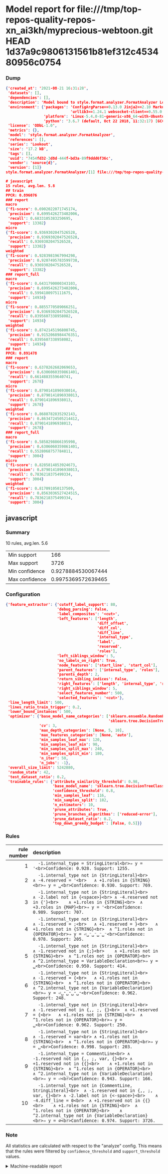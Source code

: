# Model report for file:///tmp/top-repos-quality-repos-xn_ai3kh/myprecious-webtoon.git HEAD 1d37a9c9806131561b81ef312c453480956c0754

### Dump

```json
{'created_at': '2021-08-21 16:31:28',
 'datasets': [],
 'dependencies': [],
 'description': 'Model bound to style.format.analyzer.FormatAnalyzer Lookout analyzer.',
 'environment': {'packages': 'ConfigArgParse==0.13.0 Jinja2==2.10 MarkupSafe==1.1.1 PyStemmer==1.3.0 PyYAML==5.1 Pympler==0.5 SQLAlchemy==1.2.10 SQLAlchemy-Utils==0.33.3 asdf==2.3.2 bblfsh==2.12.7 boto==2.49.0 boto3==1.9.130 botocore==1.12.130 cachetools==2.0.1 certifi==2019.3.9 chardet==3.0.4 clint==0.5.1 docker==3.7.0 docker-pycreds==0.4.0 dulwich==0.19.11 grpcio==1.19.0 grpcio-tools==1.19.0 humanfriendly==4.16.1 humanize==0.5.1 idna==2.8 jmespath==0.9.4 jsonschema==2.6.0 lookout-sdk==0.4.1 lookout-sdk-ml==0.19.0 lookout-style==0.2.0 lz4==2.1.6 modelforge==0.12.1 numpy==1.16.2 packaging==19.0 pandas==0.22.0 pip==19.0.3 protobuf==3.7.0 psycopg2-binary==2.7.5 pygtrie==2.3 pyparsing==2.3.1 python-dateutil==2.8.0 python-igraph==0.7.1.post6 pytz==2019.1 requests==2.21.0 requirements-parser==0.2.0 scikit-learn==0.20.1 scikit-optimize==0.5.2 scipy==1.2.1 semantic-version==2.6.0 setuptools==40.8.0 six==1.12.0 smart-open==1.8.1 sourced-ml==0.8.2 spdx==2.5.0 stringcase==1.2.0 tabulate==0.8.2 tqdm==4.31.1 '
                             'urllib3==1.24.1 websocket-client==0.55.0 xxhash==1.3.0',
                 'platform': 'Linux-5.4.0-81-generic-x86_64-with-Ubuntu-18.04-bionic',
                 'python': '3.6.7 (default, Oct 22 2018, 11:32:17) [GCC 8.2.0]'},
 'license': 'ODbL-1.0',
 'metrics': {},
 'model': 'style.format.analyzer.FormatAnalyzer',
 'references': [],
 'series': 'Lookout',
 'size': '17.2 kB',
 'tags': [],
 'uuid': '7454fd32-3d8d-444f-bd3a-89f9ddd6f36c',
 'vendor': 'source{d}',
 'version': [1]}
style.format.analyzer.FormatAnalyzer/[1] file:///tmp/top-repos-quality-repos-xn_ai3kh/myprecious-webtoon.git 1d37a9c9806131561b81ef312c453480956c0754

# javascript
15 rules, avg.len. 5.8
## train
PPCR: 0.896076
### report
macro
{'f1-score': 0.6902022071745174,
 'precision': 0.6995426273402006,
 'recall': 0.6833105383250695,
 'support': 13382}
micro
{'f1-score': 0.9369302047526528,
 'precision': 0.9369302047526528,
 'recall': 0.9369302047526528,
 'support': 13382}
weighted
{'f1-score': 0.9283981967994298,
 'precision': 0.9207495783599738,
 'recall': 0.9369302047526528,
 'support': 13382}
### report_full
macro
{'f1-score': 0.6431790000343103,
 'precision': 0.6995426273402006,
 'recall': 0.5994180975111675,
 'support': 14934}
micro
{'f1-score': 0.8855770589066251,
 'precision': 0.9369302047526528,
 'recall': 0.8395607338958082,
 'support': 14934}
weighted
{'f1-score': 0.8742145196800745,
 'precision': 0.9152068984476351,
 'recall': 0.8395607338958082,
 'support': 14934}
## test
PPCR: 0.891478
### report
macro
{'f1-score': 0.6378262682069653,
 'precision': 0.6306060359861401,
 'recall': 0.6614883559640741,
 'support': 2678}
micro
{'f1-score': 0.8790141896938014,
 'precision': 0.8790141896938013,
 'recall': 0.8790141896938013,
 'support': 2678}
weighted
{'f1-score': 0.8688782835292143,
 'precision': 0.8634724505214412,
 'recall': 0.8790141896938013,
 'support': 2678}
### report_full
macro
{'f1-score': 0.5858298866195998,
 'precision': 0.6306060359861401,
 'recall': 0.5528068757784811,
 'support': 3004}
micro
{'f1-score': 0.8285814853924673,
 'precision': 0.8790141896938013,
 'recall': 0.7836218375499334,
 'support': 3004}
weighted
{'f1-score': 0.817091050137509,
 'precision': 0.8563036527424515,
 'recall': 0.7836218375499334,
 'support': 3004}
```

## javascript
### Summary
10 rules, avg.len. 5.6

| | |
|-|-|
|Min support|166|
|Max support|3726|
|Min confidence|0.9278884530067444|
|Max confidence|0.9975369572639465|

### Configuration

```json
{'feature_extractor': {'cutoff_label_support': 80,
                       'debug_parsing': False,
                       'label_composites': '<cut>',
                       'left_features': ['length',
                                         'diff_offset',
                                         'diff_col',
                                         'diff_line',
                                         'internal_type',
                                         'label',
                                         'reserved',
                                         'roles'],
                       'left_siblings_window': 5,
                       'no_labels_on_right': True,
                       'node_features': ['start_line', 'start_col'],
                       'parent_features': ['internal_type', 'roles'],
                       'parents_depth': 2,
                       'return_sibling_indices': False,
                       'right_features': ['length', 'internal_type', 'reserved', 'roles'],
                       'right_siblings_window': 5,
                       'select_features_number': 500,
                       'selected_features': '<cut>'},
 'line_length_limit': 500,
 'lines_ratio_train_trigger': 0.2,
 'lower_bound_instances': 500,
 'optimizer': {'base_model_name_categories': ['sklearn.ensemble.RandomForestClassifier',
                                              'sklearn.tree.DecisionTreeClassifier'],
               'cv': 3,
               'max_depth_categories': [None, 5, 10],
               'max_features_categories': [None, 'auto'],
               'min_samples_leaf_max': 120,
               'min_samples_leaf_min': 90,
               'min_samples_split_max': 240,
               'min_samples_split_min': 180,
               'n_iter': 50,
               'n_jobs': -1},
 'overall_size_limit': 5242880,
 'random_state': 42,
 'test_dataset_ratio': 0.2,
 'trainable_rules': {'attribute_similarity_threshold': 0.98,
                     'base_model_name': 'sklearn.tree.DecisionTreeClassifier',
                     'confidence_threshold': 0.8,
                     'min_samples_leaf': 116,
                     'min_samples_split': 182,
                     'n_estimators': 10,
                     'prune_attributes': True,
                     'prune_branches_algorithms': ['reduced-error'],
                     'prune_dataset_ratio': 0.2,
                     'top_down_greedy_budget': [False, 0.5]}}
```

### Rules

| rule number | description |
|----:|:-----|
| 1 | `  -1.internal_type = StringLiteral<br>⇒ y = '<br>Confidence: 0.928. Support: 1255.` |
| 2 | `  -1.internal_type not in {StringLiteral}<br>	∧ -4.reserved = '<br>	∧ +1.roles in {STRING}<br>⇒ y = ␣<br>Confidence: 0.930. Support: 769.` |
| 3 | `  -1.internal_type not in {StringLiteral}<br>	∧ -2.label not in {<space>}<br>	∧ -4.reserved not in {'}<br>	∧ +1.roles in {STRING}<br>	∧ +3.roles in {MAP}<br>⇒ y = '<br>Confidence: 0.989. Support: 707.` |
| 4 | `  -1.internal_type not in {StringLiteral}<br>	∧ -1.reserved = ;<br>	∧ +1.reserved = }<br>	∧ +1.roles not in {STRING}<br>	∧ ^1.roles not in {OPERATOR}<br>⇒ y = ⏎␣⁻␣⁻␣⁻␣⁻<br>Confidence: 0.978. Support: 205.` |
| 5 | `  -1.internal_type not in {StringLiteral}<br>	∧ -1.reserved not in {;}<br>	∧ +1.roles not in {STRING}<br>	∧ ^1.roles not in {OPERATOR}<br>	∧ ^2.internal_type = VariableDeclaration<br>⇒ y = ␣<br>Confidence: 0.950. Support: 414.` |
| 6 | `  -1.internal_type not in {StringLiteral}<br>	∧ -1.reserved = {<br>	∧ +1.roles not in {STRING}<br>	∧ ^1.roles not in {OPERATOR}<br>	∧ ^2.internal_type not in {VariableDeclaration}<br>⇒ y = ⏎␣⁺␣⁺␣⁺␣⁺<br>Confidence: 0.962. Support: 248.` |
| 7 | `  -1.internal_type not in {StringLiteral}<br>	∧ -1.reserved not in {,, ;, {}<br>	∧ +1.reserved = {<br>	∧ +1.roles not in {STRING}<br>	∧ ^1.roles not in {OPERATOR}<br>⇒ y = ␣<br>Confidence: 0.962. Support: 250.` |
| 8 | `  -1.internal_type not in {StringLiteral}<br>	∧ -1.reserved = var<br>	∧ +1.roles not in {STRING}<br>	∧ ^1.roles not in {OPERATOR}<br>⇒ y = ␣<br>Confidence: 0.998. Support: 203.` |
| 9 | `  -1.internal_type = CommentLine<br>	∧ -1.reserved not in {,, ;, var, {}<br>	∧ +1.reserved not in {{}<br>	∧ +1.roles not in {STRING}<br>	∧ ^1.roles not in {OPERATOR}<br>	∧ ^2.internal_type not in {VariableDeclaration}<br>⇒ y = ⏎<br>Confidence: 0.943. Support: 166.` |
| 10 | `  -1.internal_type not in {CommentLine, StringLiteral}<br>	∧ -1.reserved not in {,, ;, var, {}<br>	∧ -2.label not in {<-space>}<br>	∧ -4.diff_line = 0<br>	∧ +1.reserved not in {{}<br>	∧ +1.roles not in {STRING}<br>	∧ ^1.roles not in {OPERATOR}<br>	∧ ^2.internal_type not in {VariableDeclaration}<br>⇒ y = ∅<br>Confidence: 0.974. Support: 3726.` |

### Note
All statistics are calculated with respect to the "analyze" config. This means that the rules were filtered by
`confidence_threshold` and `support_threshold` values.

<details>
    <summary>Machine-readable report</summary>
```json
{"javascript": {"avg_rule_len": 5.6, "max_conf": 0.9975369572639465, "max_support": 3726, "min_conf": 0.9278884530067444, "min_support": 166, "num_rules": 10}}
```
</details>

